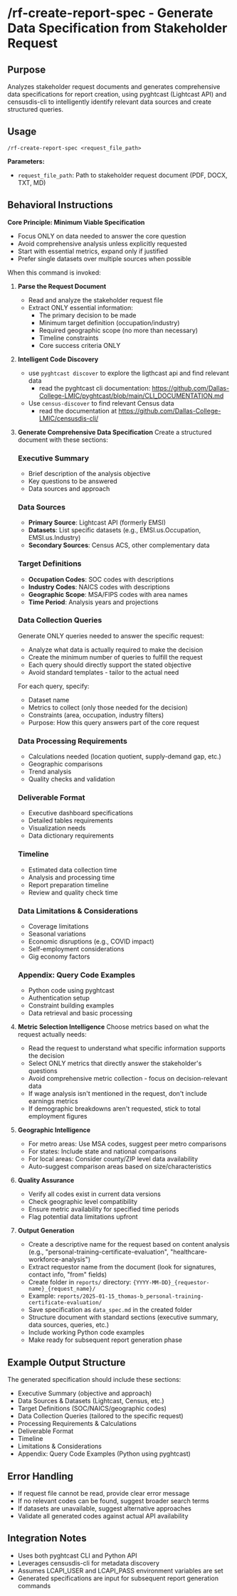 # /rf-create-report-spec - Generate Data Specification from Stakeholder Request

## Purpose
Analyzes stakeholder request documents and generates comprehensive data specifications for report creation, using pyghtcast (Lightcast API) and censusdis-cli to intelligently identify relevant data sources and create structured queries.

## Usage
```
/rf-create-report-spec <request_file_path>
```

**Parameters:**
- `request_file_path`: Path to stakeholder request document (PDF, DOCX, TXT, MD)

## Behavioral Instructions

**Core Principle: Minimum Viable Specification**
- Focus ONLY on data needed to answer the core question
- Avoid comprehensive analysis unless explicitly requested
- Start with essential metrics, expand only if justified
- Prefer single datasets over multiple sources when possible

When this command is invoked:

1. **Parse the Request Document**
   - Read and analyze the stakeholder request file
   - Extract ONLY essential information:
     * The primary decision to be made
     * Minimum target definition (occupation/industry)
     * Required geographic scope (no more than necessary)
     * Timeline constraints
     * Core success criteria ONLY

2. **Intelligent Code Discovery**
   - use `pyghtcast discover` to explore the ligthcast api and find relevant data
     - read the pyghtcast cli documentation: https://github.com/Dallas-College-LMIC/pyghtcast/blob/main/CLI_DOCUMENTATION.md
   - Use `census-discover` to find relevant Census data
     - read the documentation at https://github.com/Dallas-College-LMIC/censusdis-cli/

3. **Generate Comprehensive Data Specification**
   Create a structured document with these sections:

   ### Executive Summary
   - Brief description of the analysis objective
   - Key questions to be answered
   - Data sources and approach

   ### Data Sources
   - **Primary Source**: Lightcast API (formerly EMSI)
   - **Datasets**: List specific datasets (e.g., EMSI.us.Occupation, EMSI.us.Industry)
   - **Secondary Sources**: Census ACS, other complementary data

   ### Target Definitions
   - **Occupation Codes**: SOC codes with descriptions
   - **Industry Codes**: NAICS codes with descriptions
   - **Geographic Scope**: MSA/FIPS codes with area names
   - **Time Period**: Analysis years and projections

   ### Data Collection Queries
   Generate ONLY queries needed to answer the specific request:
   - Analyze what data is actually required to make the decision
   - Create the minimum number of queries to fulfill the request
   - Each query should directly support the stated objective
   - Avoid standard templates - tailor to the actual need

   For each query, specify:
   - Dataset name
   - Metrics to collect (only those needed for the decision)
   - Constraints (area, occupation, industry filters)
   - Purpose: How this query answers part of the core request

   ### Data Processing Requirements
   - Calculations needed (location quotient, supply-demand gap, etc.)
   - Geographic comparisons
   - Trend analysis
   - Quality checks and validation

   ### Deliverable Format
   - Executive dashboard specifications
   - Detailed tables requirements
   - Visualization needs
   - Data dictionary requirements

   ### Timeline
   - Estimated data collection time
   - Analysis and processing time
   - Report preparation timeline
   - Review and quality check time

   ### Data Limitations & Considerations
   - Coverage limitations
   - Seasonal variations
   - Economic disruptions (e.g., COVID impact)
   - Self-employment considerations
   - Gig economy factors

   ### Appendix: Query Code Examples
   - Python code using pyghtcast
   - Authentication setup
   - Constraint building examples
   - Data retrieval and basic processing

5. **Metric Selection Intelligence**
   Choose metrics based on what the request actually needs:
   - Read the request to understand what specific information supports the decision
   - Select ONLY metrics that directly answer the stakeholder's questions
   - Avoid comprehensive metric collection - focus on decision-relevant data
   - If wage analysis isn't mentioned in the request, don't include earnings metrics
   - If demographic breakdowns aren't requested, stick to total employment figures

6. **Geographic Intelligence**
   - For metro areas: Use MSA codes, suggest peer metro comparisons
   - For states: Include state and national comparisons
   - For local areas: Consider county/ZIP level data availability
   - Auto-suggest comparison areas based on size/characteristics

7. **Quality Assurance**
   - Verify all codes exist in current data versions
   - Check geographic level compatibility
   - Ensure metric availability for specified time periods
   - Flag potential data limitations upfront

8. **Output Generation**
   - Create a descriptive name for the request based on content analysis (e.g., "personal-training-certificate-evaluation", "healthcare-workforce-analysis")
   - Extract requestor name from the document (look for signatures, contact info, "from" fields)
   - Create folder in `reports/` directory: `{YYYY-MM-DD}_{requestor-name}_{request_name}/`
   - Example: `reports/2025-01-15_thomas-b_personal-training-certificate-evaluation/`
   - Save specification as `data_spec.md` in the created folder
   - Structure document with standard sections (executive summary, data sources, queries, etc.)
   - Include working Python code examples
   - Make ready for subsequent report generation phase

## Example Output Structure

The generated specification should include these sections:
- Executive Summary (objective and approach)
- Data Sources & Datasets (Lightcast, Census, etc.)
- Target Definitions (SOC/NAICS/geographic codes)
- Data Collection Queries (tailored to the specific request)
- Processing Requirements & Calculations
- Deliverable Format
- Timeline
- Limitations & Considerations
- Appendix: Query Code Examples (Python using pyghtcast)

## Error Handling
- If request file cannot be read, provide clear error message
- If no relevant codes can be found, suggest broader search terms
- If datasets are unavailable, suggest alternative approaches
- Validate all generated codes against actual API availability

## Integration Notes
- Uses both pyghtcast CLI and Python API
- Leverages censusdis-cli for metadata discovery
- Assumes LCAPI_USER and LCAPI_PASS environment variables are set
- Generated specifications are input for subsequent report generation commands
